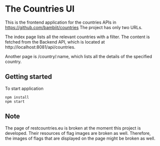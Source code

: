 # The Countries UI

This is the frontend application for the countries APIs in https://github.com/bambiit/countries
The project has only two URLs. 

The index page lists all the relevant countries with a filter. The content is fetched from the Backend API, which is
 located at http://localhost:8081/api/countries.
 
Another page is /country/:name, which lists all the details of the specified country.

## Getting started

To start application

```
npm install
npm start
```

## Note

The page of restcountries.eu is broken at the moment this project is developed. Their resources of flag images are
 broken as well. Therefore, the images of flags that are displayed on the page might be broken as well. 